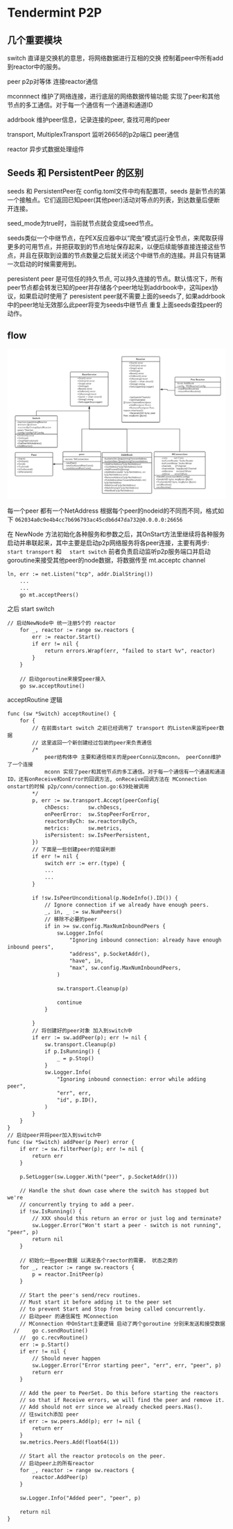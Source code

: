 # Tendermint P2P

## 几个重要模块

switch   直译是交换机的意思，将网络数据进行互相的交换 控制着peer中所有add到reactor中的服务。

peer    p2p对等体 连接reactor通信

mconnnect 维护了网络连接，进行底层的网络数据传输功能 实现了peer和其他节点的多工通信。对于每一个通信有一个通道和通道ID

addrbook 维护peer信息，记录连接的peer, 查找可用的peer

transport, MultiplexTransport  监听26656的p2p端口 peer通信

reactor  异步式数据处理组件

## Seeds 和 PersistentPeer 的区别

seeds 和 PersistentPeer在 config.toml文件中均有配置项，seeds 是新节点的第一个接触点。它们返回已知peer(其他peer)活动对等点的列表，到达数量后便断开连接。

seed_mode为true时，当前就节点就会变成seed节点。

seeds类似一个中继节点，在PEX反应器中以“爬虫”模式运行全节点，来爬取获得更多的可用节点，并把获取到的节点地址保存起来，以便后续能够直接连接这些节点，并且在获取到设置的节点数量之后就关闭这个中继节点的连接。并且只有链第一次启动的时候需要用到。

peresistent peer 是可信任的持久节点, 可以持久连接的节点。默认情况下，所有peer节点都会转发已知的peer并存储各个peer地址到addrbook中，这叫pex协议，如果启动时使用了 peresistent peer就不需要上面的seeds了, 如果addrbook中的peer地址无效那么此peer将变为seeds中继节点 重复上面seeds查找peer的动作。

## flow

![logic_flow.png](./img/p2p_class.png)

每一个peer 都有一个NetAddress 根据每个peer的nodeid的不同而不同，格式如下 `062034a0c9e4b4cc7b696793ac45cdb6d47da732@0.0.0.0:26656`

在 NewNode 方法初始化各种服务和参数之后，其OnStart方法里继续将各种服务启动并串联起来，其中主要是启动p2p网络服务将各peer连接，主要有两步: ` start transport` 和 `  start switch` 前者负责启动监听p2p服务端口并启动goroutine来接受其他peer的node数据，将数据传至 mt.acceptc channel

```
ln, err := net.Listen("tcp", addr.DialString())
	...
	...
	go mt.acceptPeers()
```

之后 start switch

```
// 启动NewNode中 统一注册5个的 reactor
	for _, reactor := range sw.reactors {
		err := reactor.Start()
		if err != nil {
			return errors.Wrapf(err, "failed to start %v", reactor)
		}
	}

	// 启动goroutine来接受peer接入
	go sw.acceptRoutine()
```

acceptRoutine 逻辑

```
func (sw *Switch) acceptRoutine() {
	for {
		// 在前面start switch 之前已经调用了 transport 的Listen来监听peer数据
		// 这里返回一个新创建经过包装的peer来负责通信
		/*
			peer结构体中 主要和通信相关的是peerConn以及mconn， peerConn维护了一个连接
			mconn 实现了peer和其他节点的多工通信。对于每一个通信有一个通道和通道ID，还有onReceive和onError的回调方法, onReceive回调方法在 MConnection onstart的时候 p2p/conn/connection.go:639处被调用
		*/
		p, err := sw.transport.Accept(peerConfig{
			chDescs:      sw.chDescs,
			onPeerError:  sw.StopPeerForError,
			reactorsByCh: sw.reactorsByCh,
			metrics:      sw.metrics,
			isPersistent: sw.IsPeerPersistent,
		})
		// 下面是一些创建peer的错误判断
		if err != nil {
			switch err := err.(type) {
			...
			...
		}

		if !sw.IsPeerUnconditional(p.NodeInfo().ID()) {
			// Ignore connection if we already have enough peers.
			_, in, _ := sw.NumPeers()
			// 移除不必要的peer
			if in >= sw.config.MaxNumInboundPeers {
				sw.Logger.Info(
					"Ignoring inbound connection: already have enough inbound peers",
					"address", p.SocketAddr(),
					"have", in,
					"max", sw.config.MaxNumInboundPeers,
				)

				sw.transport.Cleanup(p)

				continue
			}

		}
		// 将创建好的peer对象 加入到switch中
		if err := sw.addPeer(p); err != nil {
			sw.transport.Cleanup(p)
			if p.IsRunning() {
				_ = p.Stop()
			}
			sw.Logger.Info(
				"Ignoring inbound connection: error while adding peer",
				"err", err,
				"id", p.ID(),
			)
		}
	}
}
// 启动peer并将peer加入到switch中
func (sw *Switch) addPeer(p Peer) error {
	if err := sw.filterPeer(p); err != nil {
		return err
	}

	p.SetLogger(sw.Logger.With("peer", p.SocketAddr()))

	// Handle the shut down case where the switch has stopped but we're
	// concurrently trying to add a peer.
	if !sw.IsRunning() {
		// XXX should this return an error or just log and terminate?
		sw.Logger.Error("Won't start a peer - switch is not running", "peer", p)
		return nil
	}

	// 初始化一些peer数据 以满足各个raector的需要， 状态之类的
	for _, reactor := range sw.reactors {
		p = reactor.InitPeer(p)
	}

	// Start the peer's send/recv routines.
	// Must start it before adding it to the peer set
	// to prevent Start and Stop from being called concurrently.
	// 启动peer 的通信属性 MConnection
	// MConnection 中OnStart主要逻辑 启动了两个goroutine 分别来发送和接受数据
  //	go c.sendRoutine()
	//  go c.recvRoutine() 
	err := p.Start()
	if err != nil {
		// Should never happen
		sw.Logger.Error("Error starting peer", "err", err, "peer", p)
		return err
	}

	// Add the peer to PeerSet. Do this before starting the reactors
	// so that if Receive errors, we will find the peer and remove it.
	// Add should not err since we already checked peers.Has().
	// 往switch添加 peer
	if err := sw.peers.Add(p); err != nil {
		return err
	}
	sw.metrics.Peers.Add(float64(1))

	// Start all the reactor protocols on the peer.
	// 启动peer上的所有reactor
	for _, reactor := range sw.reactors {
		reactor.AddPeer(p)
	}

	sw.Logger.Info("Added peer", "peer", p)

	return nil
}
```



